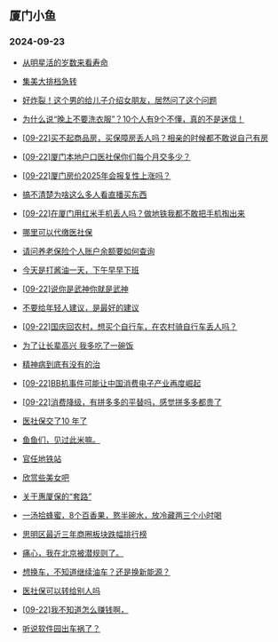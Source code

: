 ## 厦门小鱼 
### 2024-09-23

+ [从明星活的岁数来看寿命](http://bbs.xmfish.com/read-htm-tid-18245777.html)

+ [集美大排档急转](http://bbs.xmfish.com/read-htm-tid-18245778.html)

+ [好炸裂！这个男的给儿子介绍女朋友，居然问了这个问题](http://bbs.xmfish.com/read-htm-tid-18245827.html)

+ [为什么说“晚上不要洗衣服”？10个人有9个不懂，真的不是迷信！](http://bbs.xmfish.com/read-htm-tid-18245787.html)

+ [[09-22]买不起商品房，买保障房丢人吗？相亲的时候都不敢说自己有房](http://bbs.xmfish.com/read-htm-tid-18245837.html)

+ [[09-22]厦门本地户口医社保你们每个月交多少？](http://bbs.xmfish.com/read-htm-tid-18245882.html)

+ [[09-22]厦门房价2025年会报复性上涨吗？](http://bbs.xmfish.com/read-htm-tid-18245864.html)

+ [搞不清楚为啥这么多人看直播买东西](http://bbs.xmfish.com/read-htm-tid-18245853.html)

+ [[09-22]在厦门用红米手机丢人吗？做地铁我都不敢把手机掏出来](http://bbs.xmfish.com/read-htm-tid-18245833.html)

+ [哪里可以代缴医社保](http://bbs.xmfish.com/read-htm-tid-18245809.html)

+ [请问养老保险个人账户余额要如何查询](http://bbs.xmfish.com/read-htm-tid-18245891.html)

+ [今天是打酱油一天，下午早早下班](http://bbs.xmfish.com/read-htm-tid-18245851.html)

+ [[09-22]说你是武神你就是武神](http://bbs.xmfish.com/read-htm-tid-18245814.html)

+ [不要给年轻人建议，是最好的建议](http://bbs.xmfish.com/read-htm-tid-18245948.html)

+ [[09-22]国庆回农村，想买个自行车，在农村骑自行车丢人吗？](http://bbs.xmfish.com/read-htm-tid-18245830.html)

+ [为了让长辈高兴 我多吃了一碗饭](http://bbs.xmfish.com/read-htm-tid-18245854.html)

+ [精神病到底有没有的治](http://bbs.xmfish.com/read-htm-tid-18245849.html)

+ [[09-22]BB机事件可能让中国消费电子产业再度崛起](http://bbs.xmfish.com/read-htm-tid-18245878.html)

+ [[09-22]消费降级，有拼多多的平替吗，感觉拼多多都贵了](http://bbs.xmfish.com/read-htm-tid-18245873.html)

+ [医社保交了10 年了](http://bbs.xmfish.com/read-htm-tid-18245951.html)

+ [鱼鱼们，见过此米嘛。](http://bbs.xmfish.com/read-htm-tid-18245978.html)

+ [官任地铁站](http://bbs.xmfish.com/read-htm-tid-18245859.html)

+ [欣赏些美女吧](http://bbs.xmfish.com/read-htm-tid-18245890.html)

+ [关于惠厦保的“套路”](http://bbs.xmfish.com/read-htm-tid-18246057.html)

+ [一汤拾蜂蜜，8个百香果，憝半碗水，放冷藏两三个小时喝](http://bbs.xmfish.com/read-htm-tid-18245952.html)

+ [思明区最近三年商圈板块跌幅排行榜](http://bbs.xmfish.com/read-htm-tid-18245928.html)

+ [痛心，我在北京被潜规则了。](http://bbs.xmfish.com/read-htm-tid-18246118.html)

+ [想换车，不知道继续油车？还是换新能源？](http://bbs.xmfish.com/read-htm-tid-18246084.html)

+ [医社保可以转给别人吗](http://bbs.xmfish.com/read-htm-tid-18245984.html)

+ [[09-22]我不知道怎么赚钱啊，](http://bbs.xmfish.com/read-htm-tid-18245911.html)

+ [听说软件园出车祸了？](http://bbs.xmfish.com/read-htm-tid-18246076.html)


